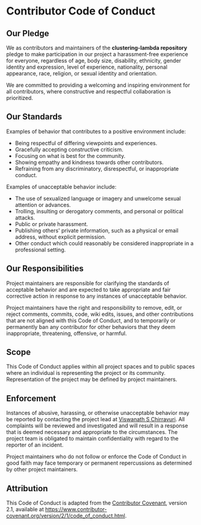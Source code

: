 # Contributor Code of Conduct

## Our Pledge

We as contributors and maintainers of the **clustering-lambda repository** pledge to make participation in our project a harassment-free experience for everyone, regardless of age, body size, disability, ethnicity, gender identity and expression, level of experience, nationality, personal appearance, race, religion, or sexual identity and orientation.

We are committed to providing a welcoming and inspiring environment for all contributors, where constructive and respectful collaboration is prioritized.

## Our Standards

Examples of behavior that contributes to a positive environment include:

- Being respectful of differing viewpoints and experiences.
- Gracefully accepting constructive criticism.
- Focusing on what is best for the community.
- Showing empathy and kindness towards other contributors.
- Refraining from any discriminatory, disrespectful, or inappropriate conduct.

Examples of unacceptable behavior include:

- The use of sexualized language or imagery and unwelcome sexual attention or advances.
- Trolling, insulting or derogatory comments, and personal or political attacks.
- Public or private harassment.
- Publishing others' private information, such as a physical or email address, without explicit permission.
- Other conduct which could reasonably be considered inappropriate in a professional setting.

## Our Responsibilities

Project maintainers are responsible for clarifying the standards of acceptable behavior and are expected to take appropriate and fair corrective action in response to any instances of unacceptable behavior.

Project maintainers have the right and responsibility to remove, edit, or reject comments, commits, code, wiki edits, issues, and other contributions that are not aligned with this Code of Conduct, and to temporarily or permanently ban any contributor for other behaviors that they deem inappropriate, threatening, offensive, or harmful.

## Scope

This Code of Conduct applies within all project spaces and to public spaces where an individual is representing the project or its community. Representation of the project may be defined by project maintainers.

## Enforcement

Instances of abusive, harassing, or otherwise unacceptable behavior may be reported by contacting the project lead at [Viswanath S Chirravuri](https://www.linkedin.com/in/chviswanath/). All complaints will be reviewed and investigated and will result in a response that is deemed necessary and appropriate to the circumstances. The project team is obligated to maintain confidentiality with regard to the reporter of an incident.

Project maintainers who do not follow or enforce the Code of Conduct in good faith may face temporary or permanent repercussions as determined by other project maintainers.

## Attribution

This Code of Conduct is adapted from the [Contributor Covenant](https://www.contributor-covenant.org), version 2.1, available at https://www.contributor-covenant.org/version/2/1/code_of_conduct.html.